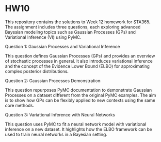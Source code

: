 # HW10
This repository contains the solutions to Week 12 homework for STA365. The assignment includes three questions, each exploring advanced Bayesian modeling topics such as Gaussian Processes (GPs) and Variational Inference (VI) using PyMC.

Question 1: Gaussian Processes and Variational Inference

This question defines Gaussian Processes (GPs) and provides an overview of stochastic processes in general. It also introduces variational inference and the concept of the Evidence Lower Bound (ELBO) for approximating complex posterior distributions.

Question 2: Gaussian Processes Demonstration

This question repurposes PyMC documentation to demonstrate Gaussian Processes on a dataset different from the original PyMC examples. The aim is to show how GPs can be flexibly applied to new contexts using the same core methods.

Question 3: Variational Inference with Neural Networks

This question uses PyMC to fit a neural network model with variational inference on a new dataset. It highlights how the ELBO framework can be used to train neural networks in a Bayesian setting.
